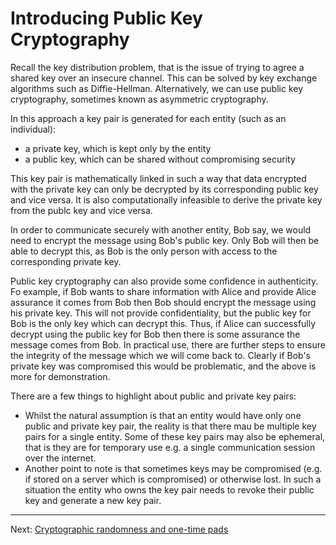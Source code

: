 # Introducing Public Key Cryptography

Recall the key distribution problem, that is the issue of trying to agree a shared key over an insecure channel. This can be solved by key exchange algorithms such as Diffie-Hellman. Alternatively, we can use public key cryptography, sometimes known as asymmetric cryptography.

In this approach a key pair is generated for each entity (such as an individual):

* a private key, which is kept only by the entity
* a public key, which can be shared without compromising security

This key pair is mathematically linked in such a way that data encrypted with the private key can only be decrypted by its corresponding public key and vice versa. It is also computationally infeasible to derive the private key from the publc key and vice versa.

In order to communicate securely with another entity, Bob say, we would need to encrypt the message using Bob's public key. Only Bob will then be able to decrypt this, as Bob is the only person with access to the corresponding private key.

Public key cryptography can also provide some confidence in authenticity. Fo example, if Bob wants to share information with Alice and provide Alice assurance it comes from Bob then Bob should encrypt the message using his private key. This will not provide confidentiality, but the public key for Bob is the only key which can decrypt this. Thus, if Alice can successfully decrypt using the public key for Bob then there is some assurance the message comes from Bob. In practical use, there are further steps to ensure the integrity of the message which we will come back to. Clearly if Bob's private key was compromised this would be problematic, and the above is more for demonstration.

There are a few things to highlight about public and private key pairs:

* Whilst the natural assumption is that an entity would have only one public and private key pair, the reality is that there mau be multiple key pairs for a single entity. Some of these key pairs may also be ephemeral, that is they are for temporary use e.g. a single communication session over the internet.
* Another point to note is that sometimes keys may be compromised (e.g. if stored on a server which is compromised) or otherwise lost. In such a situation the entity who owns the key pair needs to revoke their public key and generate a new key pair.

---

Next: [Cryptographic randomness and one-time pads](Cryptographic_randomness_and_one-time_pads.md)